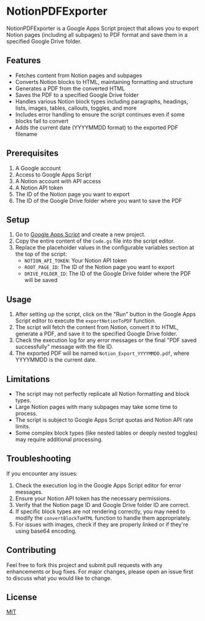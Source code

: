 # NotionPDFExporter

NotionPDFExporter is a Google Apps Script project that allows you to export Notion pages (including all subpages) to PDF format and save them in a specified Google Drive folder.

## Features

- Fetches content from Notion pages and subpages
- Converts Notion blocks to HTML, maintaining formatting and structure
- Generates a PDF from the converted HTML
- Saves the PDF to a specified Google Drive folder
- Handles various Notion block types including paragraphs, headings, lists, images, tables, callouts, toggles, and more
- Includes error handling to ensure the script continues even if some blocks fail to convert
- Adds the current date (YYYYMMDD format) to the exported PDF filename

## Prerequisites

1. A Google account
2. Access to Google Apps Script
3. A Notion account with API access
4. A Notion API token
5. The ID of the Notion page you want to export
6. The ID of the Google Drive folder where you want to save the PDF

## Setup

1. Go to [Google Apps Script](https://script.google.com/) and create a new project.
2. Copy the entire content of the `Code.gs` file into the script editor.
3. Replace the placeholder values in the configurable variables section at the top of the script:
   - `NOTION_API_TOKEN`: Your Notion API token
   - `ROOT_PAGE_ID`: The ID of the Notion page you want to export
   - `DRIVE_FOLDER_ID`: The ID of the Google Drive folder where the PDF will be saved

## Usage

1. After setting up the script, click on the "Run" button in the Google Apps Script editor to execute the `exportNotionToPDF` function.
2. The script will fetch the content from Notion, convert it to HTML, generate a PDF, and save it to the specified Google Drive folder.
3. Check the execution log for any error messages or the final "PDF saved successfully" message with the file ID.
4. The exported PDF will be named `Notion_Export_YYYYMMDD.pdf`, where YYYYMMDD is the current date.

## Limitations

- The script may not perfectly replicate all Notion formatting and block types.
- Large Notion pages with many subpages may take some time to process.
- The script is subject to Google Apps Script quotas and Notion API rate limits.
- Some complex block types (like nested tables or deeply nested toggles) may require additional processing.

## Troubleshooting

If you encounter any issues:
1. Check the execution log in the Google Apps Script editor for error messages.
2. Ensure your Notion API token has the necessary permissions.
3. Verify that the Notion page ID and Google Drive folder ID are correct.
4. If specific block types are not rendering correctly, you may need to modify the `convertBlockToHTML` function to handle them appropriately.
5. For issues with images, check if they are properly linked or if they're using base64 encoding.

## Contributing

Feel free to fork this project and submit pull requests with any enhancements or bug fixes. For major changes, please open an issue first to discuss what you would like to change.

## License

[MIT](https://choosealicense.com/licenses/mit/)
